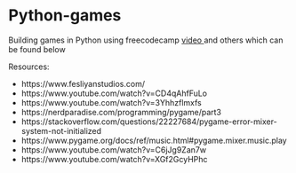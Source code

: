 # Python-games
Building games in Python using freecodecamp <a href="https://www.youtube.com/watch?v=XGf2GcyHPhc" target="_blank">video </a> and others which can be found below

Resources:
<ul>
<li> https://www.fesliyanstudios.com/ </li>
<li> https://www.youtube.com/watch?v=CD4qAhfFuLo </li>
<li>https://www.youtube.com/watch?v=3Yhhzflmxfs</li>
<li> https://nerdparadise.com/programming/pygame/part3</li>
  <li> https://stackoverflow.com/questions/22227684/pygame-error-mixer-system-not-initialized</li>
  <li>https://www.pygame.org/docs/ref/music.html#pygame.mixer.music.play</li>
  <li>https://www.youtube.com/watch?v=C6jJg9Zan7w</li>
  <li>https://www.youtube.com/watch?v=XGf2GcyHPhc</li>
<ul>
